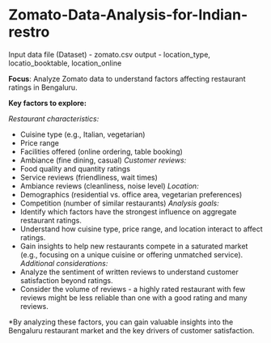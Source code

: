 # Zomato-Data-Analysis-for-Indian-restro
Input data file (Dataset) - zomato.csv
output - location_type, locatio_booktable, location_online

**Focus**: Analyze Zomato data to understand factors affecting restaurant ratings in Bengaluru.

**Key factors to explore:**

_Restaurant characteristics:_
- Cuisine type (e.g., Italian, vegetarian)
- Price range
- Facilities offered (online ordering, table booking)
- Ambiance (fine dining, casual)
_Customer reviews:_
- Food quality and quantity ratings
- Service reviews (friendliness, wait times)
- Ambiance reviews (cleanliness, noise level)
_Location:_
- Demographics (residential vs. office area, vegetarian preferences)
- Competition (number of similar restaurants)
_Analysis goals:_
- Identify which factors have the strongest influence on aggregate restaurant ratings.
- Understand how cuisine type, price range, and location interact to affect ratings.
- Gain insights to help new restaurants compete in a saturated market (e.g., focusing on a unique cuisine or offering unmatched service).
_Additional considerations:_
- Analyze the sentiment of written reviews to understand customer satisfaction beyond ratings.
- Consider the volume of reviews - a highly rated restaurant with few reviews might be less reliable than one with a good rating and many reviews.

*By analyzing these factors, you can gain valuable insights into the Bengaluru restaurant market and the key drivers of customer satisfaction.
